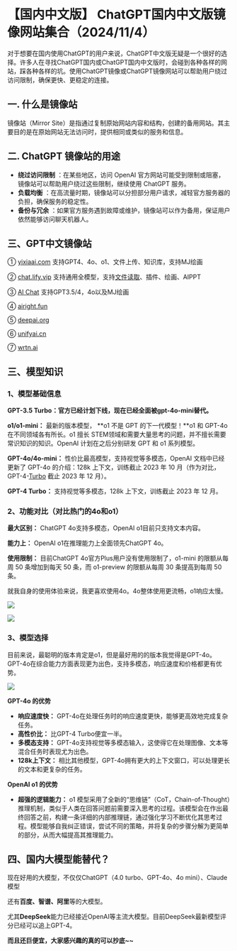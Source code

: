 # 【国内中文版】 ChatGPT国内中文版镜像网站集合（2024/11/4）

对于想要在国内使用ChatGPT的用户来说，ChatGPT中文版无疑是一个很好的选择。许多人在寻找ChatGPT国内或ChatGPT国内中文版时，会碰到各种各样的网站，踩各种各样的坑。使用ChatGPT镜像或ChatGPT镜像网站可以帮助用户绕过访问限制，确保更快、更稳定的连接。

## 一. 什么是**镜像站**

镜像站（Mirror Site）是指通过复制原始网站内容和结构，创建的备用网站。其主要目的是在原始网站无法访问时，提供相同或类似的服务和信息。

## 二. **ChatGPT 镜像站的用途**

* **绕过访问限制** ：在某些地区，访问 OpenAI 官方网站可能受到限制或阻塞，镜像站可以帮助用户绕过这些限制，继续使用 ChatGPT 服务。
* **负载均衡** ：在高流量时期，镜像站可以分担部分用户请求，减轻官方服务器的负担，确保服务的稳定性。
* **备份与冗余** ：如果官方服务遇到故障或维护，镜像站可以作为备用，保证用户依然能够访问聊天机器人。

## 三、GPT中文镜像站

① [yixiaai.com](https://www.yixiaai.com/) 支持GPT4、4o、o1、文件上传、知识库，支持MJ绘画

② [chat.lify.vip](https://chat.lify.vip/chat) 支持通用全模型，支持[文件读取](#)、插件、绘画、AIPPT

③ [AI Chat](https://guide1.lanjing.ai/) 支持GPT3.5/4，4o以及MJ绘画

④ [airight.fun](airight.fun)

⑤ [deepai.org](https://deepai.org/)

⑥ [unifyai.cn](https://unifyai.cn/)

⑦ [wrtn.ai](https://wrtn.ai/)


## 三、模型知识

### 1、模型基础信息

**GPT-3.5 Turbo：官方已经计划下线，现在已经全面被gpt-4o-mini替代。**

**o1/o1-mini：** 最新的版本模型， **o1 不是 GPT 的下一代模型！**o1 和 GPT-4o在不同领域各有所长。o1 擅长 STEM领域和需要大量思考的问题，并不擅长需要常识知识的知识。OpenAI 计划在之后分别研发 GPT 和 o1 系列模型。

**GPT-4o/4o-mini：** 性价比最高模型，支持视觉等多模态，OpenAI 文档中已经更新了 GPT-4o 的介绍：128k 上下文，训练截止 2023 年 10 月（作为对比，GPT-4-[Turbo](#) 截止 2023 年 12 月）。

**GPT-4 Turbo：** 支持视觉等多模态，128k 上下文，训练截止 2023 年 12 月。

### 2、功能对比（对比热门的4o和o1）

**最大区别：** ChatGPT 4o支持多模态，OpenAI o1目前只支持文本内容。

**能力上：** OpenAI o1在推理能力上全面领先ChatGPT 4o。

**使用限制：** 目前ChatGPT 4o官方Plus用户没有使用限制了，o1-mini 的限额从每周 50 条增加到每天 50 条，而 o1-preview 的限额从每周 30 条提高到每周 50 条。

就我自身的使用体验来说，我更喜欢使用4o。4o整体使用更流畅，o1响应太慢。

![](https://files.mdnice.com/user/75077/185e13e3-1476-47cd-b48f-b25c8a8de552.png)

![](https://files.mdnice.com/user/75077/3ad2fdca-5f8e-4a3c-afc5-5ab388b9e0a8.png)



### 3、模型选择

目前来说，最聪明的版本肯定是o1，但是最好用的的版本我觉得是GPT-4o。GPT-4o在综合能力方面表现更为出色，支持多模态，响应速度和价格都更有优势。

![](https://files.mdnice.com/user/75077/36bf246e-293c-4ea0-95b4-6c16ff664a86.png)


**GPT-4o 的优势**

* **响应速度快：** GPT-4o在处理任务时的响应速度更快，能够更高效地完成复杂任务。
* **高性价比：** 比GPT-4 Turbo便宜一半。
* **多模态支持：** GPT-4o支持视觉等多模态输入，这使得它在处理图像、文本等混合任务时表现尤为出色。
* **128k上下文：** 相比其他模型，GPT-4o拥有更大的上下文窗口，可以处理更长的文本和更复杂的任务。

**OpenAI o1 的优势**

* **超强的逻辑能力：** o1 模型采用了全新的“思维链”（CoT，Chain-of-Thought）推理机制，类似于人类在回答问题前需要深入思考的过程。该模型会在作出最终回答之前，构建一条详细的内部推理链，通过强化学习不断优化其思考过程。模型能够自我纠正错误，尝试不同的策略，并将复杂的步骤分解为更简单的部分，从而大幅提高其推理能力。

## 四、国内大模型能替代？

现在好用的大模型，不仅仅ChatGPT（4.0 turbo、GPT-4o、4o mini）、Claude 模型

还有**百度、智谱、阿里**等的大模型。

尤其**DeepSeek**能力已经接近OpenAI等主流大模型。目前DeepSeek最新模型评分已经可以追上GPT-4。

**而且还巨便宜，大家感兴趣的真的可以抄底~~**
